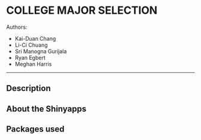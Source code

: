 
# COLLEGE MAJOR SELECTION
Authors: 
* Kai-Duan Chang
* Li-Ci Chuang
* Sri Manogna Gurijala
* Ryan Egbert
* Meghan Harris
-------

## Description

## About the Shinyapps

## Packages used
    
